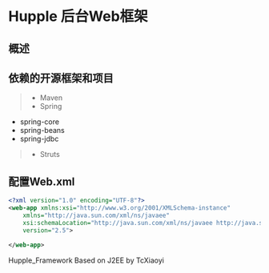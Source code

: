 
Hupple 后台Web框架
================

## 概述

## 依赖的开源框架和项目
 > *  Maven
 > *  Spring
 -  spring-core
 - spring-beans  
 - spring-jdbc  
 > *  Struts
 
## 配置Web.xml

```xml
<?xml version="1.0" encoding="UTF-8"?>
<web-app xmlns:xsi="http://www.w3.org/2001/XMLSchema-instance"
    xmlns="http://java.sun.com/xml/ns/javaee"
	xsi:schemaLocation="http://java.sun.com/xml/ns/javaee http://java.sun.com/xml/ns/javaee/web-app_2_5.xsd"
	version="2.5">
	
</web-app>
```

Hupple_Framework Based on J2EE by TcXiaoyi 
